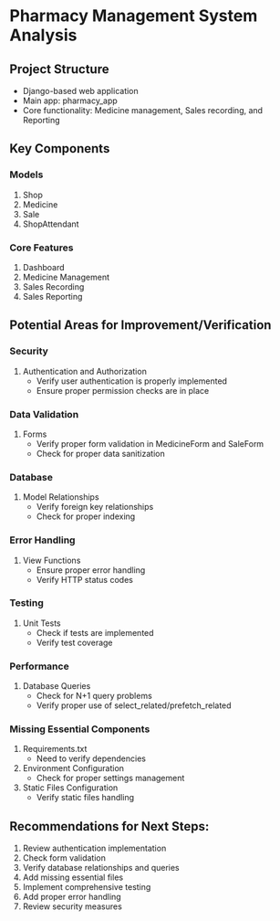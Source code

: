 # Pharmacy Management System Analysis

## Project Structure
- Django-based web application
- Main app: pharmacy_app
- Core functionality: Medicine management, Sales recording, and Reporting

## Key Components

### Models
1. Shop
2. Medicine
3. Sale
4. ShopAttendant

### Core Features
1. Dashboard
2. Medicine Management
3. Sales Recording
4. Sales Reporting

## Potential Areas for Improvement/Verification

### Security
1. Authentication and Authorization
   - Verify user authentication is properly implemented
   - Ensure proper permission checks are in place

### Data Validation
1. Forms
   - Verify proper form validation in MedicineForm and SaleForm
   - Check for proper data sanitization

### Database
1. Model Relationships
   - Verify foreign key relationships
   - Check for proper indexing

### Error Handling
1. View Functions
   - Ensure proper error handling
   - Verify HTTP status codes

### Testing
1. Unit Tests
   - Check if tests are implemented
   - Verify test coverage

### Performance
1. Database Queries
   - Check for N+1 query problems
   - Verify proper use of select_related/prefetch_related

### Missing Essential Components
1. Requirements.txt
   - Need to verify dependencies
2. Environment Configuration
   - Check for proper settings management
3. Static Files Configuration
   - Verify static files handling

## Recommendations for Next Steps:
1. Review authentication implementation
2. Check form validation
3. Verify database relationships and queries
4. Add missing essential files
5. Implement comprehensive testing
6. Add proper error handling
7. Review security measures